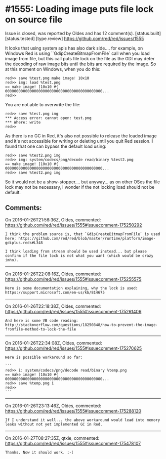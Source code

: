 
#1555: Loading image puts file lock on source file
================================================================================
Issue is closed, was reported by Oldes and has 12 comment(s).
[status.built] [status.tested] [type.review]
<https://github.com/red/red/issues/1555>

It looks that using system apis has also dark side.... for example, on Windows Red is using ``GdipCreateBitmapFromFile` call when you load image from file, but this call puts file lock on the file as the GDI may defer the decoding of raw image bits until the bits are required by the image. So at this moment on Windows, when you do this:

```
red>> save %test.png make image! 10x10
red>> img: load %test.png
== make image! [10x10 #{
00000000000000000000000000000000000000000000...
red>>
```

You are not able to overwrite the file:

```
red>> save %test.png img
*** Access error: cannot open: test.png
*** Where: write
red>>
```

As there is no GC in Red, it's also not possible to release the loaded image and it's not accessible for writing or deleting until you quit Red session.
I found that one can bypass the default load using:

```
red>> save %test2.png img
red>> img: system/codecs/png/decode read/binary %test2.png
== make image! [10x10 #{
00000000000000000000000000000000000000000000...
red>> save %test2.png img
```

So it would not be a show-stopper.... but anyway... as on other OSes the file lock may not be necessary, I wonder if the not locking load should not be default.



Comments:
--------------------------------------------------------------------------------

On 2016-01-26T21:56:36Z, Oldes, commented:
<https://github.com/red/red/issues/1555#issuecomment-175250292>

    I think the problem source is, that `GdipCreateBitmapFromFile` is used here: https://github.com/red/red/blob/master/runtime/platform/image-gdiplus.reds#L348
    
    I think loading from stream should be used instead... but please confirm if the file lock is not what you want (which would be crazy imho).

--------------------------------------------------------------------------------

On 2016-01-26T22:08:16Z, Oldes, commented:
<https://github.com/red/red/issues/1555#issuecomment-175255575>

    Here is some documentation explaining, why the lock is used: https://support.microsoft.com/en-us/kb/814675

--------------------------------------------------------------------------------

On 2016-01-26T22:18:38Z, Oldes, commented:
<https://github.com/red/red/issues/1555#issuecomment-175261406>

    And here is some VB code reading: http://stackoverflow.com/questions/18250848/how-to-prevent-the-image-fromfile-method-to-lock-the-file

--------------------------------------------------------------------------------

On 2016-01-26T22:34:08Z, Oldes, commented:
<https://github.com/red/red/issues/1555#issuecomment-175270625>

    Here is possible workaround so far:
    
    ```
    red>> i: system/codecs/png/decode read/binary %temp.png
    == make image! [10x10 #{
    00000000000000000000000000000000000000000000...
    red>> save %temp.png i
    red>>
    ```

--------------------------------------------------------------------------------

On 2016-01-26T23:13:46Z, Oldes, commented:
<https://github.com/red/red/issues/1555#issuecomment-175288120>

    If I understand it well... the above workaround would lead into memory leaks without not yet implemented GC in Red.

--------------------------------------------------------------------------------

On 2016-01-27T08:27:35Z, qtxie, commented:
<https://github.com/red/red/issues/1555#issuecomment-175478107>

    Thanks. Now it should work. :-)

